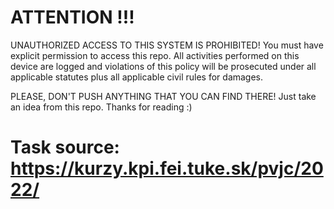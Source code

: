 # ATTENTION !!!

UNAUTHORIZED ACCESS TO THIS SYSTEM IS PROHIBITED!
You must have explicit permission to access this repo.
 All activities performed on this device are logged and
violations of this policy will be prosecuted under all applicable
statutes plus all applicable civil rules for damages.

PLEASE, DON'T PUSH ANYTHING THAT YOU CAN FIND THERE! Just take an idea from this repo. Thanks for reading :)

# Task source: https://kurzy.kpi.fei.tuke.sk/pvjc/2022/